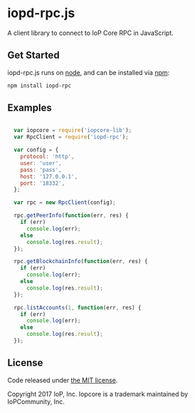 iopd-rpc.js
===============
 
A client library to connect to IoP Core RPC in JavaScript.

## Get Started

iopd-rpc.js runs on [node](http://nodejs.org/), and can be installed via [npm](https://npmjs.org/):

```bash
npm install iopd-rpc
```

## Examples

```javascript

  var iopcore = require('iopcore-lib');
  var RpcClient = require('iopd-rpc');

  var config = {
    protocol: 'http',
    user: 'user',
    pass: 'pass',
    host: '127.0.0.1',
    port: '18332',
  };

  var rpc = new RpcClient(config);

  rpc.getPeerInfo(function(err, res) {
	if (err)
	  console.log(err);
	else
	  console.log(res.result);
  });

  rpc.getBlockchainInfo(function(err, res) {
	if (err)
	  console.log(err);
	else
	  console.log(res.result);
  });

  rpc.listAccounts(1, function(err, res) {
	if (err)
	  console.log(err);
	else
	  console.log(res.result);
  });
```

## License

Code released under [the MIT license](https://github.com/hendry19901990/iopcore-lib/blob/master/LICENSE).

Copyright 2017 IoP, Inc. Iopcore is a trademark maintained by IoPCommunity, Inc.
